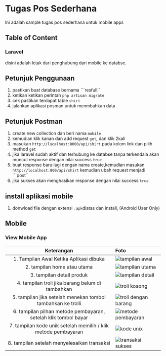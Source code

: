 # Tugas Pos Sederhana
Ini adalah sample tugas pos sederhana untuk mobile apps


## Table of Content
### Laravel
disini adalah letak dari penghubung dari mobile ke databse.

## Petunjuk Penggunaan 
1. pastikan buat database bernama ```resfull``
2. ketikan ketikan perintah ```php artisan migrate```
3. cek pastikan terdapat table ```shirt```
4. jalankan aplikasi posman untuk menmbahkan data

## Petunjuk Postman
1. create new collection dan beri nama ```mobile```
2. kemudian klik kanan dan add request ```get```, dan klik 2kali
3. masukan ```http://localhost:8000/api/shirt``` pada kolom link dan pilih method ```get```
4. jika laravel sudah aktif dan terhubung ke databse tanpa terkendala akan muncul response dengan nilai success ```true```
5. buat response baru lagi dengan nama create,kemudian masukan ```http://localhost:800/api/shirt``` kemudian ubah request menjadi ```post``
6. jika  sukses akan menghasikan response dengan nilai success ```true```


## install aplikasi mobile
1. donwload file dengan extensi ```.apk```diatas dan install, (Android User Only)


## Mobile
### View Mobile App
Keterangan | Foto |
:---:|:------|
1. Tampilan Awal Ketika Aplikasi dibuka | ![tampilan awal](https://res.cloudinary.com/dycpjvu2b/image/upload/v1651160657/1.splashscreen_lacjoy.png)
2. tampilan home atau utama | ![tampilan utama](https://res.cloudinary.com/dycpjvu2b/image/upload/v1651160658/2.home_ifrhdz.png)
3. tampilan detail produk | ![tampilan detail](https://res.cloudinary.com/dycpjvu2b/image/upload/v1651160659/3.klik_salah_satu_product_yrgjw9.png)
4. tampilan troli jika barang belum di tambahkan | ![troli kosong](https://res.cloudinary.com/dycpjvu2b/image/upload/v1651160657/4.checkout_tanpa_product_tmgafe.png)
5. tampilan jika setelah menekan tombol tambahkan ke trolli | ![troli dengan barang](https://res.cloudinary.com/dycpjvu2b/image/upload/v1651160658/5.checkout_product_dmugtz.png)
6. tampilan pilhan metode pembayaran, setelah klik tombol bayar | ![metode pembayaran](https://res.cloudinary.com/dycpjvu2b/image/upload/v1651160658/6.pilih_pembayaran_s6gmfd.png)
7. tampilan kode unik setelah memilih / klik metode pembayaran | ![kode unix](https://res.cloudinary.com/dycpjvu2b/image/upload/v1651160659/7.nomer_uni_pembayaran_x6qta9.png)
8. tampilan setelah menyelesaikan transaksi | ![transaksi sukses](https://res.cloudinary.com/dycpjvu2b/image/upload/v1651160658/8.transaksi_berhasil_fmnosp.png)
